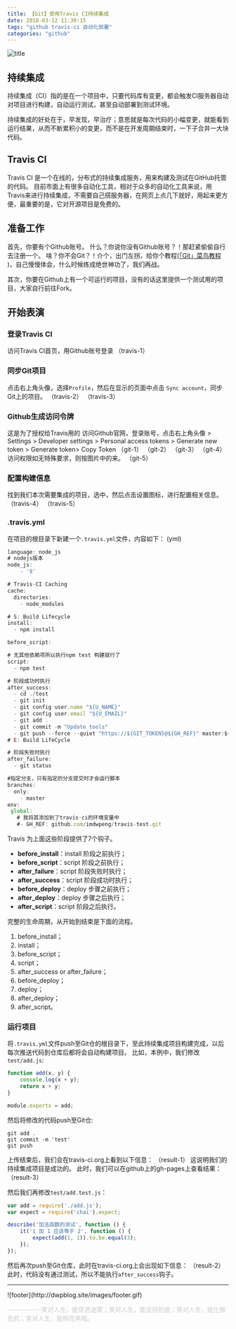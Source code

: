 ```yaml
---
title: 【Git】使用Travis CI持续集成
date: 2018-03-12 11:39:15
tags: "github travis-ci 自动化部署"
categories: "github"
---
```

![title](index.jpeg)

<!--more-->

## 持续集成

持续集成（CI）指的是在一个项目中，只要代码库有变更，都会触发CI服务器自动对项目进行构建，自动运行测试，甚至自动部署到测试环境。

持续集成的好处在于，早发现，早治疗；意思就是每次代码的小幅变更，就能看到运行结果，从而不断累积小的变更，而不是在开发周期结束时，一下子合并一大块代码。

## Travis CI

Travis CI 是一个在线的，分布式的持续集成服务，用来构建及测试在GitHub托管的代码。
目前市面上有很多自动化工具，相对于众多的自动化工具来说，用Travis来进行持续集成，不需要自己搭服务器，在网页上点几下就好，用起来更方便，最重要的是，它对开源项目是免费的。

## 准备工作
首先，你要有个Github账号。
什么？你说你没有Github账号？！那赶紧偷偷自行去注册一个。
啥？你不会Git？！介个，出门左拐，给你个教程([「Git」菜鸟教程
](http://dwpblog.site/2017/09/16/git/))，自己慢慢体会，什么时候练成绝世神功了，我们再战。

其次，你要在Github上有一个可运行的项目，没有的话这里提供一个测试用的项目，大家自行前往Fork。

## 开始表演

### 登录Travis CI

访问Travis CI首页，用Github账号登录
（travis-1）

### 同步Git项目

点击右上角头像，选择`Profile`，然后在显示的页面中点击 `Sync account`，同步Git上的项目。
（travis-2）
（travis-3）

### Github生成访问令牌
这是为了授权给Travis用的
访问Github官网，登录账号，点击右上角头像 > Settings > Developer settings > Personal access tokens > Generate new token > Generate token> Copy Token
（git-1）
（git-2）
（git-3）
（git-4）
访问权限如无特殊要求，则按图片中的来。
（git-5）

### 配置构建信息

找到我们本次需要集成的项目，选中，然后点击设置图标，进行配置相关信息。
（travis-4）
（travis-5）

### .travis.yml
在项目的根目录下新建一个`.travis.yml`文件，内容如下：
(yml)
```javascript
language: node_js
# nodejs版本
node_js:
    - '8'

# Travis-CI Caching
cache:
  directories:
    - node_modules

# S: Build Lifecycle
install:
  - npm install

before_script:

# 无其他依赖项所以执行npm test 构建就行了
script:
  - npm test

# 阶段成功时执行
after_success:
  - cd ./test
  - git init
  - git config user.name "${U_NAME}"
  - git config user.email "${U_EMAIL}"
  - git add .
  - git commit -m "Update tools"
  - git push --force --quiet "https://${GIT_TOKEN}@${GH_REF}" master:${P_BRANCH}
# E: Build LifeCycle

# 阶段失败时执行
after_failure:
  - git status

#指定分支，只有指定的分支提交时才会运行脚本
branches:
  only:
    - master
env:
 global:
   # 我将其添加到了travis-ci的环境变量中
   #- GH_REF: github.com/imdwpeng/travis-test.git
```
Travis 为上面这些阶段提供了7个钩子。

 - **before_install**：install 阶段之前执行；
 - **before_script**：script 阶段之前执行；
 - **after_failure**：script 阶段失败时执行；
 - **after_success**：script 阶段成功时执行；
 - **before_deploy**：deploy 步骤之前执行；
 - **after_deploy**：deploy 步骤之后执行；
 - **after_script**：script 阶段之后执行。

完整的生命周期，从开始到结束是下面的流程。

 1. before_install；
 2. install；
 3. before_script；
 4. script；
 5. after_success or after_failure；
 6. before_deploy；
 7. deploy；
 8. after_deploy；
 9. after_script。

### 运行项目

将`.travis.yml`文件push至Git仓的根目录下，至此持续集成项目构建完成，以后每次推送代码到仓库后都将会自动构建项目。
比如，本例中，我们修改`test/add.js`:
```javascript
function add(x, y) {
    console.log(x + y);
    return x + y;
}

module.exports = add;
```
然后将修改的代码push至Git仓:
```
git add .
git commit -m 'test'
git push
```

上传结束后，我们会在travis-ci.org上看到以下信息：
（result-1）
这说明我们的持续集成项目是成功的。
此时，我们可以在github上的gh-pages上查看结果：
（result-3）

然后我们再修改`test/add.test.js`：
```javascript
var add = require('./add.js');
var expect = require('chai').expect;

describe('加法函数的测试', function () {
    it('1 加 1 应该等于 2', function () {
        expect(add(1, 1)).to.be.equal(3);
    });
});
```
然后再次push至Git仓库，此时在travis-ci.org上会出现如下信息：
（result-2）
此时，代码没有通过测试，所以不能执行`after_success`钩子。







<footer>
<hr/>
![footer](http://dwpblog.site/images/footer.gif)
<p style="textAlign:right;color:#ccc">------------笑对人生，能穿透迷雾；笑对人生，能坚持到底；笑对人生，能化解危机；笑对人生，能照亮黑暗。</p>
</footer>